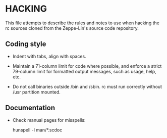 HACKING
=======

This file attempts to describe the rules and notes to use when hacking
the rc sources cloned from the Zeppe-Lin's source code repository.


Coding style
------------

* Indent with tabs, align with spaces.

* Maintain a 71-column limit for code where possible, and enforce a
  strict 79-column limit for formatted output messages, such as usage,
  help, etc.

* Do not call binaries outside /bin and /sbin.  rc must run correctly
  without /usr partition mounted.


Documentation
-------------

* Check manual pages for misspells:

    hunspell -l man/*.scdoc
